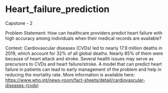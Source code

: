 # Heart_failure_prediction
Capstone - 2


Problem Statement: How can healthcare providers predict heart failure with high accuracy among individuals when their medical records are available?

Context: Cardiovascular diseases (CVDs) led to nearly 17.9 million deaths in 2019, which account for 32% of all global deaths. Nearly 85% of them were because of heart attack and stroke. Several health issues may serve as precursors to CVDs and heart failure/stroke. A model that can predict heart failure in patients can lead to early management of the problem and help in reducing the mortality rate. More information is available here: https://www.who.int/news-room/fact-sheets/detail/cardiovascular-diseases-(cvds)
